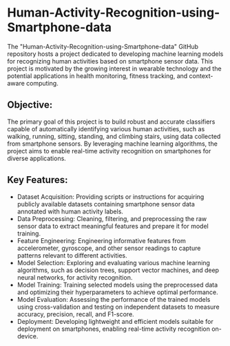 # Human-Activity-Recognition-using-Smartphone-data

The "Human-Activity-Recognition-using-Smartphone-data" GitHub repository hosts a project dedicated to developing machine learning models for recognizing human activities based on smartphone sensor data. This project is motivated by the growing interest in wearable technology and the potential applications in health monitoring, fitness tracking, and context-aware computing.

## Objective:
The primary goal of this project is to build robust and accurate classifiers capable of automatically identifying various human activities, such as walking, running, sitting, standing, and climbing stairs, using data collected from smartphone sensors. By leveraging machine learning algorithms, the project aims to enable real-time activity recognition on smartphones for diverse applications.

## Key Features:

- Dataset Acquisition: Providing scripts or instructions for acquiring publicly available datasets containing smartphone sensor data annotated with human activity labels.
- Data Preprocessing: Cleaning, filtering, and preprocessing the raw sensor data to extract meaningful features and prepare it for model training.
- Feature Engineering: Engineering informative features from accelerometer, gyroscope, and other sensor readings to capture patterns relevant to different activities.
- Model Selection: Exploring and evaluating various machine learning algorithms, such as decision trees, support vector machines, and deep neural networks, for activity recognition.
- Model Training: Training selected models using the preprocessed data and optimizing their hyperparameters to achieve optimal performance.
- Model Evaluation: Assessing the performance of the trained models using cross-validation and testing on independent datasets to measure accuracy, precision, recall, and F1-score.
- Deployment: Developing lightweight and efficient models suitable for deployment on smartphones, enabling real-time activity recognition on-device.
